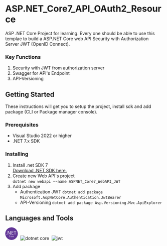 # ASP.NET_Core7_API_OAuth2_Resource
ASP .NET Core Project for learning. Every one should be able to use this templae to build a ASP.NET Core web API Security with Authorization Server JWT (OpenID Connect).

### Key Functions 
1. Security with JWT from authorization server
2. Swagger for API's Endpoint
3. API-Versioning

## Getting Started
These instructions will get you to setup the project, install sdk and add package (CLI or Package manager console).

### Prerequisites
- Visual Studio 2022 or higher 
- .NET 7.x SDK

### Installing
1.  Install .net SDK 7<br>
[Download .NET SDK here.](https://dotnet.microsoft.com/en-us/download/visual-studio-sdks)
2.  Create new Web API's project<br>
`dotnet new webapi –-name ASPNET_Core7_WebAPI_JWT`
3.  Add package
     - Authentication JWT
       `dotnet add package Microsoft.AspNetCore.Authentication.JwtBearer`
     - API-Versioning
       `dotnet add package Asp.Versioning.Mvc.ApiExplorer`
## Languages and Tools
<div>
  <img src="https://github.com/devicons/devicon/blob/master/icons/dotnetcore/dotnetcore-original.svg" title="dotnet core" alt="dotnet core" width="40" height="40"/>&nbsp;
  <img src="https://codeopinion.com/wp-content/uploads/2017/10/Bitmap-MEDIUM_Entity-Framework-Core-Logo_2colors_Square_Boxed_RGB.png" title="dotnet core" alt="dotnet core" width="40" height="40"/>&nbsp;
  <img src="https://play-lh.googleusercontent.com/3C-hB-KWoyWzZjUnRsXUPu-bqB3HUHARMLjUe9OmPoHa6dQdtJNW30VrvwQ1m7Pln3A" title="jwt" alt="jwt" width="40" height="40"/>&nbsp;
</div>
